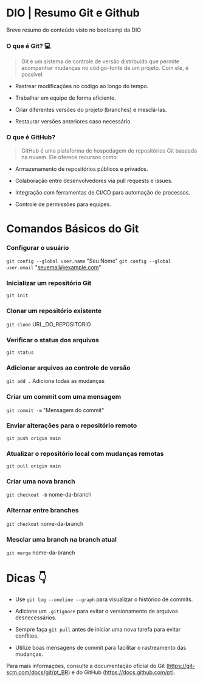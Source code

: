 
# DIO | Resumo Git e Github 

Breve resumo do conteúdo visto no bootcamp da DIO 

### O que é Git? 💻

> Git é um sistema de controle de versão distribuído que permite acompanhar mudanças no código-fonte de um projeto. Com ele, é possível: 

- Rastrear modificações no código ao longo do tempo.

- Trabalhar em equipe de forma eficiente.

- Criar diferentes versões do projeto (branches) e mesclá-las.

- Restaurar versões anteriores caso necessário.

### O que é GitHub?

> GitHub é uma plataforma de hospedagem de repositórios Git baseada na nuvem. Ele oferece recursos como:

- Armazenamento de repositórios públicos e privados.

- Colaboração entre desenvolvedores via pull requests e issues.

- Integração com ferramentas de CI/CD para automação de processos.

- Controle de permissões para equipes.
# Comandos Básicos do Git

### Configurar o usuário

`git config --global user.name` "Seu Nome"
`git config --global user.email` "seuemail@example.com"

### Inicializar um repositório Git
`git init`

### Clonar um repositório existente
`git clone` URL_DO_REPOSITORIO

### Verificar o status dos arquivos
`git status`

### Adicionar arquivos ao controle de versão
`git add .`   Adiciona todas as mudanças

### Criar um commit com uma mensagem
`git commit -m` "Mensagem do commit"

### Enviar alterações para o repositório remoto
`git push origin main`

### Atualizar o repositório local com mudanças remotas
`git pull origin main`

### Criar uma nova branch
`git checkout -b` nome-da-branch

### Alternar entre branches
`git checkout` nome-da-branch

### Mesclar uma branch na branch atual
`git merge` nome-da-branch

# Dicas 👇

- Use `git log --oneline --graph` para visualizar o histórico de commits.

- Adicione um `.gitignore` para evitar o versionamento de arquivos desnecessários.

- Sempre faça `git pull` antes de iniciar uma nova tarefa para evitar conflitos.

- Utilize boas mensagens de commit para facilitar o rastreamento das mudanças.

Para mais informações, consulte a documentação oficial do Git (https://git-scm.com/docs/git/pt_BR)
 e do GitHub (https://docs.github.com/pt).
